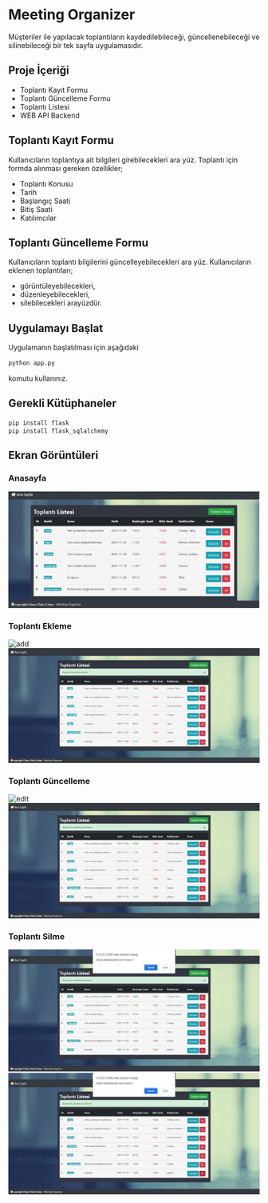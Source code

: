 # Meeting Organizer

Müşteriler ile yapılacak toplantıların kaydedilebileceği, güncellenebileceği ve silinebileceği bir tek sayfa uygulamasıdır.

## Proje İçeriği
* Toplantı Kayıt Formu
* Toplantı Güncelleme Formu
* Toplantı Listesi
* WEB API Backend

## Toplantı Kayıt Formu
Kullanıcıların toplantıya ait bilgileri girebilecekleri ara yüz. Toplantı için formda alınması gereken
özellikler;
* Toplantı Konusu
* Tarih
* Başlangıç Saati
* Bitiş Saati
* Katılımcılar

## Toplantı Güncelleme Formu
Kullanıcıların toplantı bilgilerini güncelleyebilecekleri ara yüz.
Kullanıcıların eklenen toplantıları;
* görüntüleyebilecekleri,
* düzenleyebilecekleri,
* silebilecekleri
arayüzdür.


## Uygulamayı Başlat

Uygulamanın başlatılması için aşağıdaki

```bash
python app.py
```
komutu kullanınız.

## Gerekli Kütüphaneler

```
pip install flask
pip install flask_sqlalchemy
```
## Ekran Görüntüleri

### Anasayfa

![home](/static/home.JPG)

### Toplantı Ekleme 

![add](/static/add.png)
![add_message](/static/add_message.JPG)

### Toplantı Güncelleme 

![edit](/static/edit.png)
![edit_message](/static/edit_message.JPG)

### Toplantı Silme

![delete](/static/delete.JPG)
![delete_message](/static/delete.JPG)